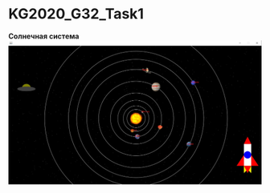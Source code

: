 # KG2020_G32_Task1
<b> Солнечная система
<img src="https://github.com/JolyRain/KG2020_G32_Task1/blob/master/screenshot.jpg?raw=true" />
